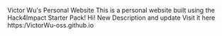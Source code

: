 Victor Wu's Personal Website
This is a personal website built using the Hack4Impact Starter Pack!
Hi! New Description and update
Visit it here https:/VictorWu-oss.github.io
